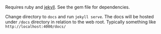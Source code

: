 Requires ruby and [jekyll](http://jekyllrb.com/). See the gem file for dependencies.

Change directory to `docs` and run `jekyll serve`. The docs will be hosted under `/docs` directory in relation to the web root. Typically something like `http://localhost:4000/docs/`
